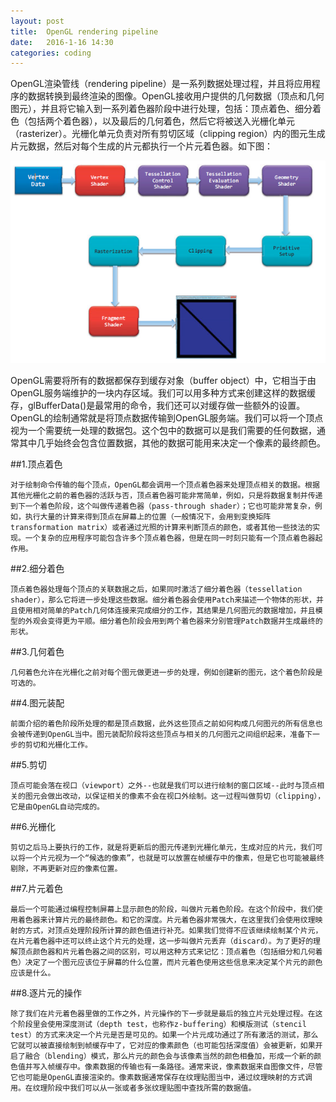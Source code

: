 ```yaml
---
layout: post
title:  OpenGL rendering pipeline
date:   2016-1-16 14:30
categories: coding
---
```


OpenGL渲染管线（rendering pipeline）是一系列数据处理过程，并且将应用程序的数据转换到最终渲染的图像。OpenGL接收用户提供的几何数据（顶点和几何图元），并且将它输入到一系列着色器阶段中进行处理，包括：顶点着色、细分着色（包括两个着色器），以及最后的几何着色，然后它将被送入光栅化单元（rasterizer）。光栅化单元负责对所有剪切区域（clipping region）内的图元生成片元数据，然后对每个生成的片元都执行一个片元着色器。如下图：

![OpenGL Rendering Pipeline](/images/OpenGL-Pipeline.png)

OpenGL需要将所有的数据都保存到缓存对象（buffer object）中，它相当于由OpenGL服务端维护的一块内存区域。我们可以用多种方式来创建这样的数据缓存，glBufferData()是最常用的命令，我们还可以对缓存做一些额外的设置。OpenGL的绘制通常就是将顶点数据传输到OpenGL服务端。我们可以将一个顶点视为一个需要统一处理的数据包。这个包中的数据可以是我们需要的任何数据，通常其中几乎始终会包含位置数据，其他的数据可能用来决定一个像素的最终颜色。

##1.顶点着色

	对于绘制命令传输的每个顶点，OpenGL都会调用一个顶点着色器来处理顶点相关的数据。根据其他光栅化之前的着色器的活跃与否，顶点着色器可能非常简单，例如，只是将数据复制并传递到下一个着色阶段，这个叫做传递着色器（pass-through shader）；它也可能非常复杂，例如，执行大量的计算来得到顶点在屏幕上的位置（一般情况下，会用到变换矩阵transformation matrix）或者通过光照的计算来判断顶点的颜色，或者其他一些技法的实现。一个复杂的应用程序可能包含许多个顶点着色器，但是在同一时刻只能有一个顶点着色器起作用。

##2.细分着色
	
	顶点着色器处理每个顶点的关联数据之后，如果同时激活了细分着色器（tessellation shader），那么它将进一步处理这些数据。细分着色器会使用Patch来描述一个物体的形状，并且使用相对简单的Patch几何体连接来完成细分的工作，其结果是几何图元的数据增加，并且模型的外观会变得更为平顺。细分着色阶段会用到两个着色器来分别管理Patch数据并生成最终的形状。

##3.几何着色

	几何着色允许在光栅化之前对每个图元做更进一步的处理，例如创建新的图元，这个着色阶段是可选的。

##4.图元装配

	前面介绍的着色阶段所处理的都是顶点数据，此外这些顶点之前如何构成几何图元的所有信息也会被传递到OpenGL当中。图元装配阶段将这些顶点与相关的几何图元之间组织起来，准备下一步的剪切和光栅化工作。

##5.剪切

	顶点可能会落在视口（viewport）之外--也就是我们可以进行绘制的窗口区域--此时与顶点相关的图元会做出改动，以保证相关的像素不会在视口外绘制。这一过程叫做剪切（clipping），它是由OpenGL自动完成的。

##6.光栅化

	剪切之后马上要执行的工作，就是将更新后的图元传递到光栅化单元，生成对应的片元，我们可以将一个片元视为一个“候选的像素”，也就是可以放置在帧缓存中的像素，但是它也可能被最终剔除，不再更新对应的像素位置。

##7.片元着色

	最后一个可能通过编程控制屏幕上显示颜色的阶段，叫做片元着色阶段。在这个阶段中，我们使用着色器来计算片元的最终颜色。和它的深度。片元着色器非常强大，在这里我们会使用纹理映射的方式，对顶点处理阶段所计算的颜色值进行补充。如果我们觉得不应该继续绘制某个片元，在片元着色器中还可以终止这个片元的处理，这一步叫做片元丢弃（discard）。为了更好的理解顶点颜色器和片元着色器之间的区别，可以用这种方式来记忆：顶点着色（包括细分和几何着色）决定了一个图元应该位于屏幕的什么位置，而片元着色使用这些信息来决定某个片元的颜色应该是什么。

##8.逐片元的操作

	除了我们在片元着色器里做的工作之外，片元操作的下一步就是最后的独立片元处理过程。在这个阶段里会使用深度测试（depth test，也称作z-buffering）和模版测试（stencil test）的方式来决定一个片元是否是可见的。如果一个片元成功通过了所有激活的测试，那么它就可以被直接绘制到帧缓存中了，它对应的像素颜色（也可能包括深度值）会被更新，如果开启了融合（blending）模式，那么片元的颜色会与该像素当然的颜色相叠加，形成一个新的颜色值并写入帧缓存中。像素数据的传输也有一条路径。通常来说，像素数据来自图像文件，尽管它也可能是OpenGL直接渲染的。像素数据通常保存在纹理贴图当中，通过纹理映射的方式调用。在纹理阶段中我们可以从一张或者多张纹理贴图中查找所需的数据值。